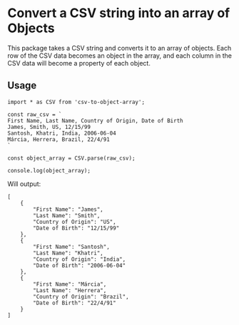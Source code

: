 # Convert a CSV string into an array of Objects

This package takes a CSV string and converts it to an array of objects. Each row of the CSV data becomes an object in the array, and each column in the CSV data will become a property of each object.

## Usage
```
import * as CSV from 'csv-to-object-array';

const raw_csv = `
First Name, Last Name, Country of Origin, Date of Birth
James, Smith, US, 12/15/99
Santosh, Khatri, India, 2006-06-04
Márcia, Herrera, Brazil, 22/4/91
`

const object_array = CSV.parse(raw_csv);

console.log(object_array);

```

Will output:
```
[
    {
        "First Name": "James",
        "Last Name": "Smith",
        "Country of Origin": "US",
        "Date of Birth": "12/15/99"
    },
    {
        "First Name": "Santosh",
        "Last Name": "Khatri",
        "Country of Origin": "India",
        "Date of Birth": "2006-06-04"
    },
    {
        "First Name": "Márcia",
        "Last Name": "Herrera",
        "Country of Origin": "Brazil",
        "Date of Birth": "22/4/91"
    }
]
```